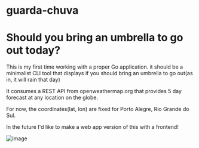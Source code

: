 # guarda-chuva
# Should you bring an umbrella to go out today?

This is my first time working with a proper Go application.
it should be a minimalist CLI tool that displays if you should bring an umbrella to go out(as in, it will rain that day)

It consumes a REST API from openweathermap.org that provides 5 day forecast at any location on the globe.

For now, the coordinates(lat, lon) are fixed for Porto Alegre, Rio Grande do Sul.

In the future I'd like to make a web app version of this with a frontend!

![image](https://github.com/user-attachments/assets/72f034d9-2831-4647-b45f-17804e7e3a2d)

